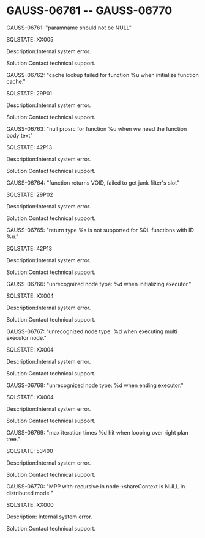 # GAUSS-06761 -- GAUSS-06770<a name="EN-US_TOPIC_0302073534"></a>

GAUSS-06761: "paramname should not be NULL"

SQLSTATE: XX005

Description:Internal system error.

Solution:Contact technical support.

GAUSS-06762: "cache lookup failed for function %u when initialize function cache."

SQLSTATE: 29P01

Description:Internal system error.

Solution:Contact technical support.

GAUSS-06763: "null prosrc for function %u when we need the function body text"

SQLSTATE: 42P13

Description:Internal system error.

Solution:Contact technical support.

GAUSS-06764: "function returns VOID, failed to get junk filter's slot"

SQLSTATE: 29P02

Description:Internal system error.

Solution:Contact technical support.

GAUSS-06765: "return type %s is not supported for SQL functions with ID %u."

SQLSTATE: 42P13

Description:Internal system error.

Solution:Contact technical support.

GAUSS-06766: "unrecognized node type: %d when initializing executor."

SQLSTATE: XX004

Description:Internal system error.

Solution:Contact technical support.

GAUSS-06767: "unrecognized node type: %d when executing multi executor node."

SQLSTATE: XX004

Description:Internal system error.

Solution:Contact technical support.

GAUSS-06768: "unrecognized node type: %d when ending executor."

SQLSTATE: XX004

Description:Internal system error.

Solution:Contact technical support.

GAUSS-06769: "max iteration times %d hit when looping over right plan tree."

SQLSTATE: 53400

Description:Internal system error.

Solution:Contact technical support.

GAUSS-06770: "MPP with-recursive in node-\>shareContext is NULL in distributed mode "

SQLSTATE: XX000

Description: Internal system error.

Solution:Contact technical support.


